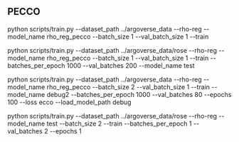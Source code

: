 ## PECCO
python scripts/train.py --dataset_path ../argoverse_data --rho-reg --model_name rho_reg_pecco --batch_size 1 --val_batch_size 1 --train

python scripts/train.py --dataset_path ../argoverse_data/rose --rho-reg --model_name rho_reg_pecco --batch_size 1 --val_batch_size 1 --train --batches_per_epoch 1000 --val_batches 200 --model_name test

python scripts/train.py --dataset_path ../argoverse_data --rho-reg --model_name rho_reg_pecco --batch_size 2 --val_batch_size 1 --train --model_name debug2 --batches_per_epoch 1000 --val_batches 80 --epochs 100 --loss ecco --load_model_path debug

python scripts/train.py --dataset_path ../argoverse_data/rose --rho-reg --model_name test --batch_size 2 --train --batches_per_epoch 1 --val_batches 2 --epochs 1
